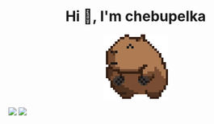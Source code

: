 <h1 align="center">Hi 👋, I'm chebupelka</h1>
<p align="center"> <img src="capyroll.gif"> </p>

<img src="https://github-readme-stats.vercel.app/api?username=chebupelka8&show_icons=true&theme=dark">

<img src="https://github-readme-stats.vercel.app/api/top-langs/?username=chebupelka8&layout=compact&theme=dark">


